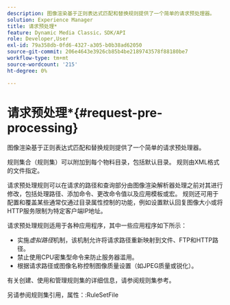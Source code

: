 ```yaml
---
description: 图像渲染基于正则表达式匹配和替换规则提供了一个简单的请求预处理器。
solution: Experience Manager
title: 请求预处理*
feature: Dynamic Media Classic，SDK/API
role: Developer,User
exl-id: 79a358db-0fd6-4327-a305-b0b38ad62050
source-git-commit: 206e4643e3926cb85b4be2189743578f88180be7
workflow-type: tm+mt
source-wordcount: '215'
ht-degree: 0%

---
```


# 请求预处理*{#request-pre-processing}

图像渲染基于正则表达式匹配和替换规则提供了一个简单的请求预处理器。

规则集合（规则集）可以附加到每个物料目录，包括默认目录。 规则由XML格式的文件指定。

请求预处理规则可以在请求的路径和查询部分由图像渲染解析器处理之前对其进行修改，包括处理路径、添加命令、更改命令值以及应用模板或宏。 规则还可用于配置和覆盖某些通常仅通过目录属性控制的功能，例如设置默认回复图像大小或将HTTP服务限制为特定客户端IP地址。

请求预处理规则适用于各种应用程序，其中一些应用程序如下所示：

* 实施&#x200B;*虚拟路径*&#x200B;机制，该机制允许将请求路径重新映射到文件、FTP和HTTP路径。
* 禁止使用CPU密集型命令来防止服务器滥用。
* 根据请求路径或图像名称控制图像质量设置（如JPEG质量或锐化）。

有关创建、使用和管理规则集的详细信息，请参阅规则集参考。

另请参阅规则集引用，属性：:RuleSetFile
